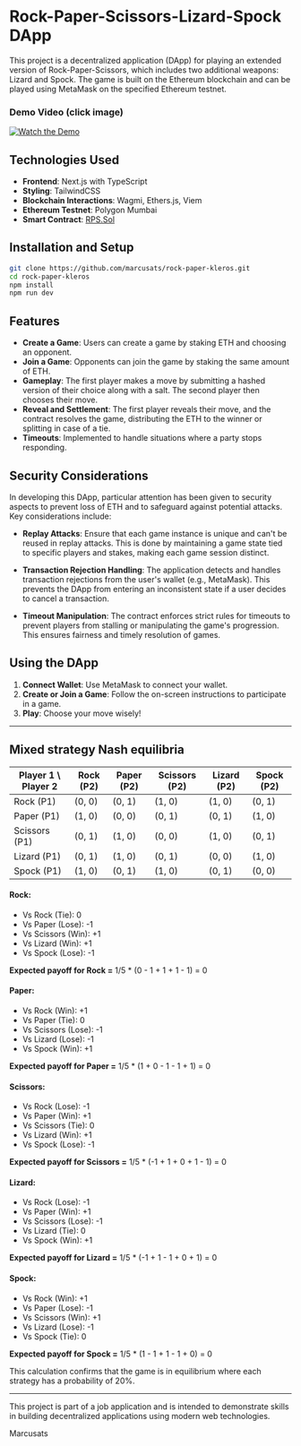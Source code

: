 # Rock-Paper-Scissors-Lizard-Spock DApp

This project is a decentralized application (DApp) for playing an extended version of Rock-Paper-Scissors, which includes two additional weapons: Lizard and Spock. The game is built on the Ethereum blockchain and can be played using MetaMask on the specified Ethereum testnet.

### Demo Video (click image)

[![Watch the Demo](https://img.youtube.com/vi/Bar1-BIdKSI/0.jpg)](https://www.youtube.com/watch?v=Bar1-BIdKSI)

## Technologies Used

- **Frontend**: Next.js with TypeScript
- **Styling**: TailwindCSS
- **Blockchain Interactions**: Wagmi, Ethers.js, Viem
- **Ethereum Testnet**: Polygon Mumbai
- **Smart Contract**: [RPS.Sol](https://github.com/clesaege/RPS/blob/master/RPS.sol)

## Installation and Setup

```bash
git clone https://github.com/marcusats/rock-paper-kleros.git
cd rock-paper-kleros
npm install
npm run dev
```

## Features

- **Create a Game**: Users can create a game by staking ETH and choosing an opponent.
- **Join a Game**: Opponents can join the game by staking the same amount of ETH.
- **Gameplay**: The first player makes a move by submitting a hashed version of their choice along with a salt. The second player then chooses their move.
- **Reveal and Settlement**: The first player reveals their move, and the contract resolves the game, distributing the ETH to the winner or splitting in case of a tie.
- **Timeouts**: Implemented to handle situations where a party stops responding.

## Security Considerations

In developing this DApp, particular attention has been given to security aspects to prevent loss of ETH and to safeguard against potential attacks. Key considerations include:


- **Replay Attacks**: Ensure that each game instance is unique and can't be reused in replay attacks. This is done by maintaining a game state tied to specific players and stakes, making each game session distinct.

- **Transaction Rejection Handling**: The application detects and handles transaction rejections from the user's wallet (e.g., MetaMask). This prevents the DApp from entering an inconsistent state if a user decides to cancel a transaction.

- **Timeout Manipulation**: The contract enforces strict rules for timeouts to prevent players from stalling or manipulating the game's progression. This ensures fairness and timely resolution of games.


## Using the DApp

1. **Connect Wallet**: Use MetaMask to connect your wallet.
2. **Create or Join a Game**: Follow the on-screen instructions to participate in a game.
3. **Play**: Choose your move wisely!

---

## Mixed strategy Nash equilibria 

| Player 1 \ Player 2 | Rock (P2) | Paper (P2) | Scissors (P2) | Lizard (P2) | Spock (P2) |
|---------------------|-----------|------------|---------------|-------------|------------|
| Rock (P1)           | (0, 0)    | (0, 1)     | (1, 0)        | (1, 0)      | (0, 1)     |
| Paper (P1)          | (1, 0)    | (0, 0)     | (0, 1)        | (0, 1)      | (1, 0)     |
| Scissors (P1)       | (0, 1)    | (1, 0)     | (0, 0)        | (1, 0)      | (0, 1)     |
| Lizard (P1)         | (0, 1)    | (1, 0)     | (0, 1)        | (0, 0)      | (1, 0)     |
| Spock (P1)          | (1, 0)    | (0, 1)     | (1, 0)        | (0, 1)      | (0, 0)     |

#### Rock:

- Vs Rock (Tie): 0
- Vs Paper (Lose): -1
- Vs Scissors (Win): +1
- Vs Lizard (Win): +1
- Vs Spock (Lose): -1

**Expected payoff for Rock =**  1/5 * (0 - 1 + 1 + 1 - 1) = 0 

#### Paper:

- Vs Rock (Win): +1
- Vs Paper (Tie): 0
- Vs Scissors (Lose): -1
- Vs Lizard (Lose): -1
- Vs Spock (Win): +1

**Expected payoff for Paper =**  1/5 * (1 + 0 - 1 - 1 + 1) = 0 

#### Scissors:

- Vs Rock (Lose): -1
- Vs Paper (Win): +1
- Vs Scissors (Tie): 0
- Vs Lizard (Win): +1
- Vs Spock (Lose): -1

**Expected payoff for Scissors =**  1/5 * (-1 + 1 + 0 + 1 - 1) = 0 

#### Lizard:

- Vs Rock (Lose): -1
- Vs Paper (Win): +1
- Vs Scissors (Lose): -1
- Vs Lizard (Tie): 0
- Vs Spock (Win): +1

**Expected payoff for Lizard =**  1/5 * (-1 + 1 - 1 + 0 + 1) = 0 

#### Spock:

- Vs Rock (Win): +1
- Vs Paper (Lose): -1
- Vs Scissors (Win): +1
- Vs Lizard (Lose): -1
- Vs Spock (Tie): 0

**Expected payoff for Spock =**  1/5 * (1 - 1 + 1 - 1 + 0) = 0 

This calculation confirms that the game is in equilibrium where each strategy has a probability of 20%. 

---

This project is part of a job application and is intended to demonstrate skills in building decentralized applications using modern web technologies.

Marcusats
